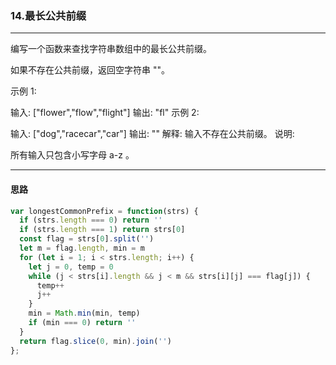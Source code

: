 ### 14.最长公共前缀

---

编写一个函数来查找字符串数组中的最长公共前缀。

如果不存在公共前缀，返回空字符串 ""。

示例 1:

输入: ["flower","flow","flight"]
输出: "fl"
示例 2:

输入: ["dog","racecar","car"]
输出: ""
解释: 输入不存在公共前缀。
说明:

所有输入只包含小写字母 a-z 。

---

#### 思路

``` js
var longestCommonPrefix = function(strs) {
  if (strs.length === 0) return ''
  if (strs.length === 1) return strs[0]
  const flag = strs[0].split('')
  let m = flag.length, min = m
  for (let i = 1; i < strs.length; i++) {
    let j = 0, temp = 0
    while (j < strs[i].length && j < m && strs[i][j] === flag[j]) {
      temp++
      j++
    }
    min = Math.min(min, temp)
    if (min === 0) return ''
  }
  return flag.slice(0, min).join('')
};
```
